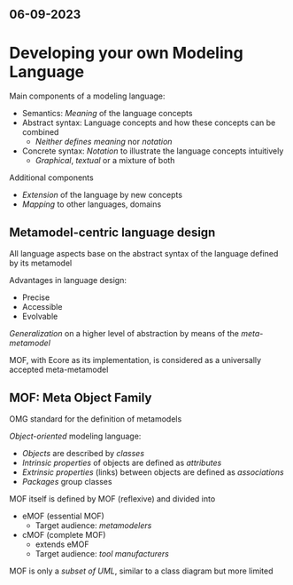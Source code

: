 06-09-2023
---
# Developing your own Modeling Language

Main components of a modeling language:
- Semantics: *Meaning* of the language concepts
- Abstract syntax: Language concepts and how these concepts can be combined
	- *Neither defines meaning* nor *notation*
- Concrete syntax: *Notation* to illustrate the language concepts intuitively
	- *Graphical*, *textual* or a mixture of both

Additional components
- *Extension* of the language by new concepts
- *Mapping* to other languages, domains

## Metamodel-centric language design
All language aspects base on the abstract syntax of the language defined by its metamodel

Advantages in language design:
- Precise
- Accessible
- Evolvable

*Generalization* on a higher level of abstraction by means of the *meta-metamodel*

MOF, with Ecore as its implementation, is considered as a universally accepted meta-metamodel

## MOF: Meta Object Family
OMG standard for the definition of metamodels

*Object-oriented* modeling language:
- *Objects* are described by *classes*
- *Intrinsic properties* of objects are defined as *attributes*
- *Extrinsic properties* (links) between objects are defined as *associations*
- *Packages* group classes

MOF itself is defined by MOF (reflexive) and divided into
- eMOF (essential MOF)
	- Target audience: *metamodelers*
- cMOF (complete MOF)
	- extends eMOF
	- Target audience: *tool manufacturers*

MOF is only a *subset of UML*, similar to a class diagram but more limited

